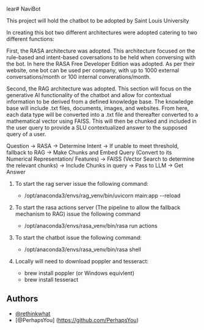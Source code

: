 lear# NaviBot

This project will hold the chatbot to be adopted by Saint Louis University

In creating this bot two different architectures were adopted catering to two different functions:

First, the RASA architecture was adopted. This architecture focused on the rule-based and intent-based coversations to be held when conversing with the bot. In here the RASA Free Developer Edition was adopted. As per their website, one bot can be used per company, with up to 1000 external conversations/month or 100 internal converations/month.

Second, the RAG architecture was adopted. This section will focus on the generative AI functionality of the chatbot and allow for contextual information to be derived from a defined knowledge base. The knowledge base will include .txt files, documents, images, and websites. From here, each data type will be converted into a .txt file and thereafter converted to a mathematical vector using FAISS. This will then be chunked and included in the user query to provide a SLU contextualized answer to the supposed query of a user.

Question -> RASA -> Determine Intent -> If unable to meet threshold, fallback to RAG -> Make Chunks and Embed Query (Convert to its Numerical Representation/ Features) -> FAISS (Vector Search to determine the relevant chunks) -> Include Chunks in query -> Pass to LLM -> Get Answer

1. To start the rag server issue the following command:
    - /opt/anaconda3/envs/rag_venv/bin/uvicorn main:app --reload 
2. To start the rasa actions server (The pipeline to allow the fallback mechanism to RAG) issue the following command
    - /opt/anaconda3/envs/rasa_venv/bin/rasa run actions
3. To start the chatbot issue the following command:
    - /opt/anaconda3/envs/rasa_venv/bin/rasa shell


1. Locally will need to download poppler and tesseract:
    - brew install poppler (or Windows equivlent)
    - brew install tesseract

## Authors

- [@rethinkwhat](https://github.com/RethinkWhat/)
- [@PerhapsYou] (https://github.com/PerhapsYou)

